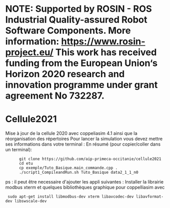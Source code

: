 # NOTE: Supported by ROSIN - ROS Industrial Quality-assured Robot Software Components. More information: https://www.rosin-project.eu/ This work has received funding from the European Union‘s Horizon 2020 research and innovation programme under grant agreement No 732287. 

# Cellule2021
 
 Mise à jour de la cellule 2020 avec coppeliasim 4.1 ainsi que la réorganisation des répertoires
 Pour lancer la simulation vous devez mettre ses informations dans votre terminal :
 En résumé (pour copier/coller dans un terminal):

          git clone https://github.com/aip-primeca-occitanie/cellule2021
          cd etu
          cp exemple/Tuto_Basique.main_commande.cpp .
          ./script1_CompileandRun.sh Tuto_Basique data2_1_1_n0
          
ps : il peut être necessaire d'ajouter les appli suivantes :
    Installer la librairie modbus xterm et quelques bibliothèques graphique pour coppelliasim avec

     sudo apt-get install libmodbus-dev xterm libavcodec-dev libavformat-dev libswscale-dev

